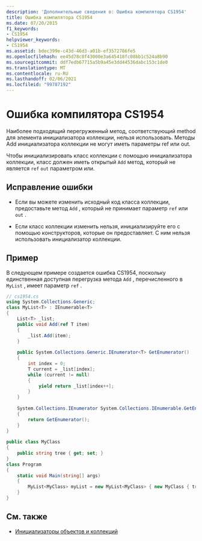```yaml
---
description: 'Дополнительные сведения о: Ошибка компилятора CS1954'
title: Ошибка компилятора CS1954
ms.date: 07/20/2015
f1_keywords:
- CS1954
helpviewer_keywords:
- CS1954
ms.assetid: bdec399e-c43d-46d3-a01b-ef3572786fe5
ms.openlocfilehash: ee45d78c8f43000e3a645418fc08bb1c524a8b90
ms.sourcegitcommit: ddf7edb67715a5b9a45e3dd44536dabc153c1de0
ms.translationtype: MT
ms.contentlocale: ru-RU
ms.lasthandoff: 02/06/2021
ms.locfileid: "99787192"
---
```

# <a name="compiler-error-cs1954"></a>Ошибка компилятора CS1954

Наиболее подходящий перегруженный метод, соответствующий method для элемента инициализатора коллекции, нельзя использовать. Методы Add инициализатора коллекции не могут иметь параметры ref или out.  
  
 Чтобы инициализировать класс коллекции с помощью инициализатора коллекции, класс должен иметь открытый `Add` метод, который не является `ref` `out` параметром или.  
  
## <a name="to-correct-this-error"></a>Исправление ошибки  
  
- Если вы можете изменить исходный код класса коллекции, предоставьте метод `Add` , который не принимает параметр `ref` или `out` .  
  
- Если класс коллекции изменить нельзя, инициализируйте его с помощью конструкторов, которые он предоставляет. С ним нельзя использовать инициализатор коллекции.  
  
## <a name="example"></a>Пример  

 В следующем примере создается ошибка CS1954, поскольку единственная доступная перегрузка метода `Add` , перечисленного в `MyList` , имеет параметр `ref` .  
  
```csharp  
// cs1954.cs  
using System.Collections.Generic;  
class MyList<T> : IEnumerable<T>  
{  
    List<T> _list;  
    public void Add(ref T item)  
    {  
        _list.Add(item);  
    }  
  
    public System.Collections.Generic.IEnumerator<T> GetEnumerator()  
    {  
        int index = 0;  
        T current = _list[index];  
        while (current != null)  
        {  
            yield return _list[index++];  
        }  
    }  
  
    System.Collections.IEnumerator System.Collections.IEnumerable.GetEnumerator()  
    {  
        return GetEnumerator();  
    }  
}  
  
public class MyClass  
{  
    public string tree { get; set; }  
}  
class Program  
{  
    static void Main(string[] args)  
    {  
        MyList<MyClass> myList = new MyList<MyClass> { new MyClass { tree = "maple" } }; // CS1954  
    }  
}  
```  
  
## <a name="see-also"></a>См. также

- [Инициализаторы объектов и коллекций](../programming-guide/classes-and-structs/object-and-collection-initializers.md)
